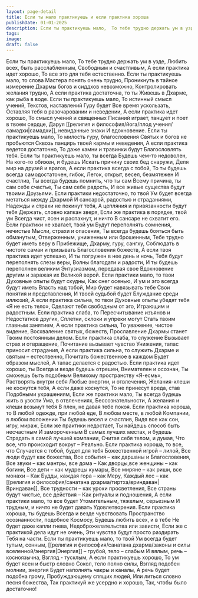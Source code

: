 ```yaml
---
layout: page-detail
title: Если ты мало практикуешь и если практика хороша
publishDate: 01-01-2025
description: Если ты практикуешь мало,  То тебе трудно держать ум в узде,  Любить всех, быть расслабленным,  Свободным и счастливым,  А если практика идет хорошо,  То все это для тебя естественно.  Если ты практикуешь мало, то слова  Мастера понять очень трудно...
tags:
image:
draft: false
---
```

Если ты практикуешь мало,  То тебе трудно держать ум в узде,  Любить всех, быть расслабленным,  Свободным и счастливым,  А если практика идет хорошо,  То все это для тебя естественно.  Если ты практикуешь мало, то слова  Мастера понять очень трудно,  Проникнуть в тайное измерение  Дхармы богов и сиддхов невозможно,  Контролировать желания трудно,  А если практика достаточна, то ты  Живешь в Дхарме, как рыба в воде. Если ты практикуешь мало,  То истинный смысл учений,  Текстов, наставлений Гуру будет  Все время ускользать,  Оставляя тебя в разочаровании и неведении,  А если практика идет хорошо,  То смысл учений и священных  Писаний играет, танцует и поет в твоем сердце,  Даруя [[религия и философия/йога/плод учения/самадхи|самадхи]], невиданные знаки  И вдохновение.  Если ты практикуешь мало,  То милость гуру, благословения  Святых и богов не пробьются  Сквозь панцирь твоей кармы и неведения,  А если практика ведется достаточно,  То даже камни и травинки будут  Благословлять тебя.  Если ты практикуешь мало, ты всегда  Будешь чем-то недоволен,  На кого-то обижен, и будешь  Искать причину своих бед снаружи,  Деля мир на друзей и врагов,  А если практика всегда с тобой,  То ты будешь всегда самодостаточен, гибок,  Легок, открыт, весел, безмятежен  И счастлив, Ты всегда будешь помнить, что ты сам  Всему причина, ты сам себе счастье,  Ты сам себе радость,  И все живые существа будут твоими  Друзьями.  Если практики недостаточно, то твой  Ум будет всегда метаться между Дхармой  И сансарой, радостью и страданиями,  Надежды и страхи не покинут тебя,  А цепляния и привязанности будут тебя  Держать, словно капкан зверя,  Если же практика в порядке, твой ум  Всегда чист, ясен и распахнут, и ничто  В сансаре не схватит его.  Если практики не хватает, твой ум  Будут переполнять сомнения, нечистые  Мысли, страхи и опасения,  Ты всегда будешь бояться быть обманутым,  Отверженным, униженным или брошенным,  Тебе трудно будет иметь веру в  Прибежище, Дхарму, гуру, сангху,  Соблюдать в чистоте самаи и призывать  Благословения божеств,  А если твоя практика идет успешно,  И ты погружен в нее день и ночь,  Тебя будут переполнять слезы веры,  Волны благодати и радости,  И ты будешь переполнен великим  Энтузиазмом, передавая свое  Вдохновение другим и заражая их  Великой верой.  Если практики мало, то твои  Духовные опыты будут скудны,  Как снег осенью,  И ум и эго всегда будут иметь  Власть над тобой,  Мир будет навязывать тебе  Свои понятия и представления,  И твоей судьбой будет  Блуждание среди иллюзий,  А если практика сильна, то твои  Духовные опыты убедят тебя  «Я не есть тело»,  Сделают тебя свободным от эго,  Играющим и радостным.  Если практика слаба, то  Пересчитывание изъянов и  Недостатков других,  Сплетни, склоки и упреки могут  Стать твоим главным занятием,  А если практика сильна,  То уважение, чистое видение,  Восхваление святых, божеств,  Прославление Дхармы станет  Твоим постоянным делом.  Если практика слаба, то служение  Вызывает страх и отвращение,  Почитание вызывает чувство  Унижения, тапас приносит страдания,  А если практика сильна, то служить  Дхарме и святым – естественно,  Почитать божественное в каждом  Будет образом мыслей,  А тапас делается с радостью.  Если практика идет хорошо, ты  Всегда и везде будешь отрешен,  Внимателен и осознан,  Ты сможешь быть подобным  Великому пространству «Я-есмь»,  Растворять внутри себя  Любые энергии, и отвлечения,  Желания-клеши не коснутся тебя,  А если даже коснутся,  То не принесут вреда, став  Подобными украшениям,  Если же практики мало,  Ты всегда будешь жить в узости  Ума, в отвлечениях,  Бессознательности,  А желания и клеши возьмут тебя  В плен, не давая тебе покоя.  Если практика хороша, то  В любой одежде, при любой еде,  В любом месте, в любой  Компании, в любом положении  Ты будешь весел и счастлив,  Видя все как сон, игру, мираж,  Если же практики недостает,  Ты найдешь способ быть несчастным  И замороченным  В самых лучших местах, и будешь  Страдать в самой лучшей компании,  Считая себя телом, и думая,  Что все, что происходит вокруг –  Реально.  Если практика хороша, то все, что  Случается с тобой, будет для тебя  Божественной игрой – лилой,  Все люди будут как божества,  Все события – как даршаны и  Благословения,  Все звуки – как мантры, все дома –  Как дворцы,все женщины – как богини,  Все дети – как мудрецы кумары,  Все миряне – как риши, все монахи –  Как Будды, каждая гора – как Меру,  Каждый лес – как [[религия и философия/санатана дхарма/тиртха/вриндаван|Вриндаван]],  Все трудности – как уроки просветления,  Все страны будут чистые, все действия –  Как ритуалы и подношения,  А если практики мало, то все будет  Утомительным, тяжелым, серьезным  И трудным, и ничто не будет давать  Удовлетворения.  Если практика хороша, ты будешь  Всегда и везде чувствовать  Пространство осознанности, подобное  Космосу,  Будешь любить всех, и в тебе  Не будет даже капли гнева,  Недоброжелательства или зависти,  Если же с практикой дела идут не очень,  Эти чувства будут просто раздирать  Тебя на части.  Если ты практикуешь мало, то твой  Ум всегда будет тупым, сонным,  [[религия и философия/санатана дхарма/законы и силы вселенной/энергия|Энергия]] – грубой, тело – слабым  И вялым, речь – косноязычна,  Взгляд - тусклым,  А если практикуешь хорошо,  То ум будет ясен и быстр словно  Сокол, тело полно силы,  Взгляд подобен молнии, энергия  Будет наполнять чакры и каналы,  А речь будет подобна грому,  Пробуждающему спящих людей,  Или литься словно песня божества,  Так практикуй же усердно и хорошо,  Так, чтобы было достаточно!
